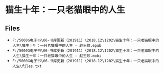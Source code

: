 # 猫生十年：一只老猫眼中的人生

## Files

- `F:/5000G电子书\06-书库更新（201911）\2018.12\1202\猫生十年：一只老猫眼中的人生\猫生十年：一只老猫眼中的人生 - 赵玉皎.epub`
- `F:/5000G电子书\06-书库更新（201911）\2018.12\1202\猫生十年：一只老猫眼中的人生\猫生十年：一只老猫眼中的人生 - 赵玉皎.mobi`
- `F:/5000G电子书\06-书库更新（201911）\2018.12\1202\猫生十年：一只老猫眼中的人生\files.txt`
